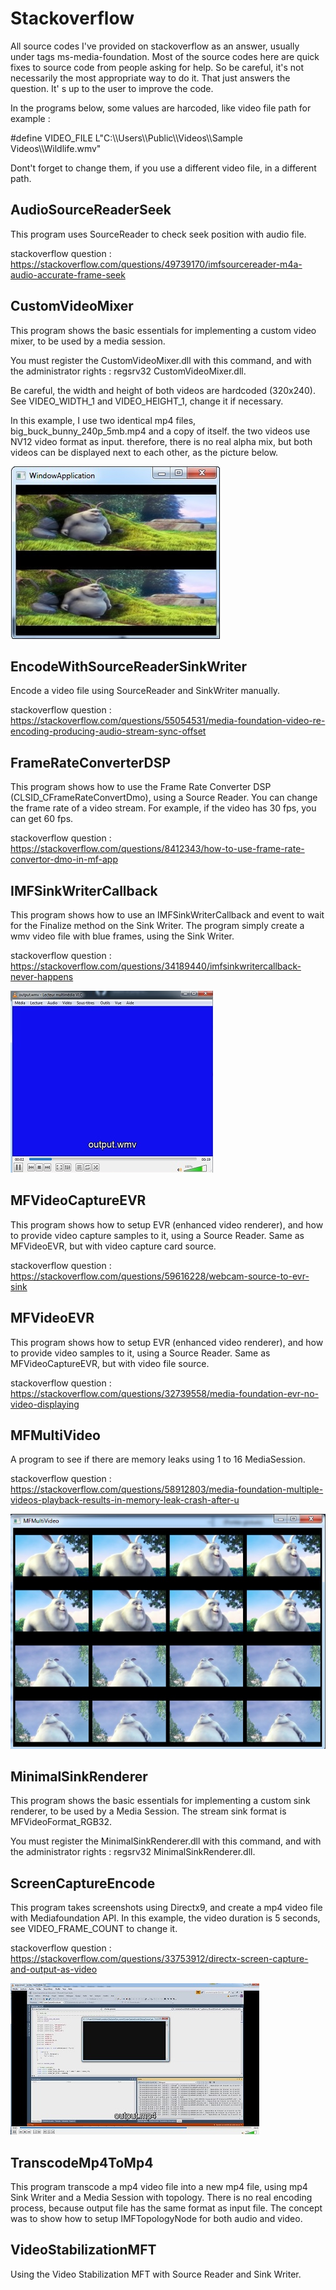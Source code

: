 # Stackoverflow
All source codes I've provided on stackoverflow as an answer, usually under tags ms-media-foundation. Most of the source codes here are quick fixes to source code from people asking for help. So be careful, it's not necessarily the most appropriate way to do it. That just answers the question. It' s up to the user to improve the code.

In the programs below, some values are harcoded, like video file path for example :

#define VIDEO_FILE L"C:\\\\Users\\\\Public\\\\Videos\\\\Sample Videos\\\\Wildlife.wmv"

Dont't forget to change them, if you use a different video file, in a different path.


## AudioSourceReaderSeek
This program uses SourceReader to check seek position with audio file.

stackoverflow question : https://stackoverflow.com/questions/49739170/imfsourcereader-m4a-audio-accurate-frame-seek

## CustomVideoMixer
This program shows the basic essentials for implementing a custom video mixer, to be used by a media session.

You must register the CustomVideoMixer.dll with this command, and with the administrator rights : regsrv32 CustomVideoMixer.dll.

Be careful, the width and height of both videos are hardcoded (320x240). See VIDEO_WIDTH_1 and VIDEO_HEIGHT_1, change it if necessary.

In this example, I use two identical mp4 files, big_buck_bunny_240p_5mb.mp4 and a copy of itself. the two videos use NV12 video format as input. therefore, there is no real alpha mix, but both videos can be displayed next to each other, as the picture below.

![Custom Video Mixer](./Media/CustomVideoMixer.jpg)

## EncodeWithSourceReaderSinkWriter

Encode a video file using SourceReader and SinkWriter manually.

stackoverflow question : https://stackoverflow.com/questions/55054531/media-foundation-video-re-encoding-producing-audio-stream-sync-offset

## FrameRateConverterDSP

This program shows how to use the Frame Rate Converter DSP (CLSID_CFrameRateConvertDmo), using a Source Reader. You can change the frame rate of a video stream. For example, if the video has 30 fps, you can get 60 fps.

stackoverflow question : https://stackoverflow.com/questions/8412343/how-to-use-frame-rate-convertor-dmo-in-mf-app

## IMFSinkWriterCallback

This program shows how to use an IMFSinkWriterCallback and event to wait for the Finalize method on the Sink Writer. The program simply create a wmv video file with blue frames, using the Sink Writer.

stackoverflow question : https://stackoverflow.com/questions/34189440/imfsinkwritercallback-never-happens

![IMFSinkWriterCallback](./Media/IMFSinkWriterCallback.jpg)

## MFVideoCaptureEVR

This program shows how to setup EVR (enhanced video renderer), and how to provide video capture samples to it, using a Source Reader.
Same as MFVideoEVR, but with video capture card source.

stackoverflow question : https://stackoverflow.com/questions/59616228/webcam-source-to-evr-sink

## MFVideoEVR

This program shows how to setup EVR (enhanced video renderer), and how to provide video samples to it, using a Source Reader.
Same as MFVideoCaptureEVR, but with video file source.

stackoverflow question : https://stackoverflow.com/questions/32739558/media-foundation-evr-no-video-displaying

## MFMultiVideo

A program to see if there are memory leaks using 1 to 16 MediaSession.

stackoverflow question : https://stackoverflow.com/questions/58912803/media-foundation-multiple-videos-playback-results-in-memory-leak-crash-after-u

![MFMultiVideo](./Media/MFMultiVideo.jpg)

## MinimalSinkRenderer

This program shows the basic essentials for implementing a custom sink renderer, to be used by a Media Session. The stream sink format is MFVideoFormat_RGB32.

You must register the MinimalSinkRenderer.dll with this command, and with the administrator rights : regsrv32 MinimalSinkRenderer.dll.

## ScreenCaptureEncode

This program takes screenshots using Directx9, and create a mp4 video file with Mediafoundation API. In this example, the video duration is 5 seconds, see VIDEO_FRAME_COUNT to change it.

stackoverflow question : https://stackoverflow.com/questions/33753912/directx-screen-capture-and-output-as-video

![Screen Capture Encode](./Media/ScreenCaptureEncode.jpg)

## TranscodeMp4ToMp4
This program transcode a mp4 video file into a new mp4 file, using mp4 Sink Writer and a Media Session with topology. There is no real encoding process, because output file has the same format as input file.
The concept was to show how to setup IMFTopologyNode for both audio and video.

## VideoStabilizationMFT

Using the Video Stabilization MFT with Source Reader and Sink Writer.
